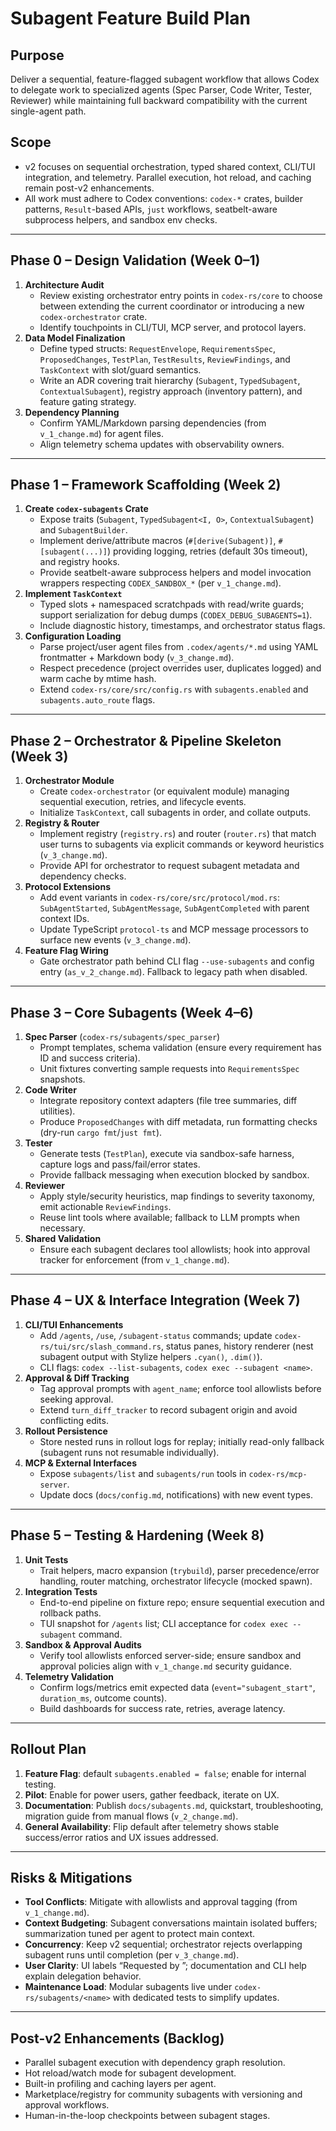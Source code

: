 # Subagent Feature Build Plan

## Purpose
Deliver a sequential, feature-flagged subagent workflow that allows Codex to delegate work to specialized agents (Spec Parser, Code Writer, Tester, Reviewer) while maintaining full backward compatibility with the current single-agent path.

## Scope
- v2 focuses on sequential orchestration, typed shared context, CLI/TUI integration, and telemetry. Parallel execution, hot reload, and caching remain post-v2 enhancements.
- All work must adhere to Codex conventions: `codex-*` crates, builder patterns, `Result`-based APIs, `just` workflows, seatbelt-aware subprocess helpers, and sandbox env checks.

---

## Phase 0 – Design Validation (Week 0–1)
1. **Architecture Audit**
   - Review existing orchestrator entry points in `codex-rs/core` to choose between extending the current coordinator or introducing a new `codex-orchestrator` crate.
   - Identify touchpoints in CLI/TUI, MCP server, and protocol layers.
2. **Data Model Finalization**
   - Define typed structs: `RequestEnvelope`, `RequirementsSpec`, `ProposedChanges`, `TestPlan`, `TestResults`, `ReviewFindings`, and `TaskContext` with slot/guard semantics.
   - Write an ADR covering trait hierarchy (`Subagent`, `TypedSubagent`, `ContextualSubagent`), registry approach (inventory pattern), and feature gating strategy.
3. **Dependency Planning**
   - Confirm YAML/Markdown parsing dependencies (from `v_1_change.md`) for agent files.
   - Align telemetry schema updates with observability owners.

---

## Phase 1 – Framework Scaffolding (Week 2)
1. **Create `codex-subagents` Crate**
   - Expose traits (`Subagent`, `TypedSubagent<I, O>`, `ContextualSubagent`) and `SubagentBuilder`.
   - Implement derive/attribute macros (`#[derive(Subagent)]`, `#[subagent(...)]`) providing logging, retries (default 30s timeout), and registry hooks.
   - Provide seatbelt-aware subprocess helpers and model invocation wrappers respecting `CODEX_SANDBOX_*` (per `v_1_change.md`).
2. **Implement `TaskContext`**
   - Typed slots + namespaced scratchpads with read/write guards; support serialization for debug dumps (`CODEX_DEBUG_SUBAGENTS=1`).
   - Include diagnostic history, timestamps, and orchestrator status flags.
3. **Configuration Loading**
   - Parse project/user agent files from `.codex/agents/*.md` using YAML frontmatter + Markdown body (`v_3_change.md`).
   - Respect precedence (project overrides user, duplicates logged) and warm cache by mtime hash.
   - Extend `codex-rs/core/src/config.rs` with `subagents.enabled` and `subagents.auto_route` flags.

---

## Phase 2 – Orchestrator & Pipeline Skeleton (Week 3)
1. **Orchestrator Module**
   - Create `codex-orchestrator` (or equivalent module) managing sequential execution, retries, and lifecycle events.
   - Initialize `TaskContext`, call subagents in order, and collate outputs.
2. **Registry & Router**
   - Implement registry (`registry.rs`) and router (`router.rs`) that match user turns to subagents via explicit commands or keyword heuristics (`v_3_change.md`).
   - Provide API for orchestrator to request subagent metadata and dependency checks.
3. **Protocol Extensions**
   - Add event variants in `codex-rs/core/src/protocol/mod.rs`: `SubAgentStarted`, `SubAgentMessage`, `SubAgentCompleted` with parent context IDs.
   - Update TypeScript `protocol-ts` and MCP message processors to surface new events (`v_3_change.md`).
4. **Feature Flag Wiring**
   - Gate orchestrator path behind CLI flag `--use-subagents` and config entry (`as_v_2_change.md`). Fallback to legacy path when disabled.

---

## Phase 3 – Core Subagents (Week 4–6)
1. **Spec Parser** (`codex-rs/subagents/spec_parser`)
   - Prompt templates, schema validation (ensure every requirement has ID and success criteria).
   - Unit fixtures converting sample requests into `RequirementsSpec` snapshots.
2. **Code Writer**
   - Integrate repository context adapters (file tree summaries, diff utilities).
   - Produce `ProposedChanges` with diff metadata, run formatting checks (dry-run `cargo fmt`/`just fmt`).
3. **Tester**
   - Generate tests (`TestPlan`), execute via sandbox-safe harness, capture logs and pass/fail/error states.
   - Provide fallback messaging when execution blocked by sandbox.
4. **Reviewer**
   - Apply style/security heuristics, map findings to severity taxonomy, emit actionable `ReviewFindings`.
   - Reuse lint tools where available; fallback to LLM prompts when necessary.
5. **Shared Validation**
   - Ensure each subagent declares tool allowlists; hook into approval tracker for enforcement (from `v_1_change.md`).

---

## Phase 4 – UX & Interface Integration (Week 7)
1. **CLI/TUI Enhancements**
   - Add `/agents`, `/use`, `/subagent-status` commands; update `codex-rs/tui/src/slash_command.rs`, status panes, history renderer (nest subagent output with Stylize helpers `.cyan()`, `.dim()`).
   - CLI flags: `codex --list-subagents`, `codex exec --subagent <name>`.
2. **Approval & Diff Tracking**
   - Tag approval prompts with `agent_name`; enforce tool allowlists before seeking approval.
   - Extend `turn_diff_tracker` to record subagent origin and avoid conflicting edits.
3. **Rollout Persistence**
   - Store nested runs in rollout logs for replay; initially read-only fallback (subagent runs not resumable individually).
4. **MCP & External Interfaces**
   - Expose `subagents/list` and `subagents/run` tools in `codex-rs/mcp-server`.
   - Update docs (`docs/config.md`, notifications) with new event types.

---

## Phase 5 – Testing & Hardening (Week 8)
1. **Unit Tests**
   - Trait helpers, macro expansion (`trybuild`), parser precedence/error handling, router matching, orchestrator lifecycle (mocked spawn).
2. **Integration Tests**
   - End-to-end pipeline on fixture repo; ensure sequential execution and rollback paths.
   - TUI snapshot for `/agents` list; CLI acceptance for `codex exec --subagent` command.
3. **Sandbox & Approval Audits**
   - Verify tool allowlists enforced server-side; ensure sandbox and approval policies align with `v_1_change.md` security guidance.
4. **Telemetry Validation**
   - Confirm logs/metrics emit expected data (`event="subagent_start"`, `duration_ms`, outcome counts).
   - Build dashboards for success rate, retries, average latency.

---

## Rollout Plan
1. **Feature Flag**: default `subagents.enabled = false`; enable for internal testing.
2. **Pilot**: Enable for power users, gather feedback, iterate on UX.
3. **Documentation**: Publish `docs/subagents.md`, quickstart, troubleshooting, migration guide from manual flows (`v_2_change.md`).
4. **General Availability**: Flip default after telemetry shows stable success/error ratios and UX issues addressed.

---

## Risks & Mitigations
- **Tool Conflicts**: Mitigate with allowlists and approval tagging (from `v_1_change.md`).
- **Context Budgeting**: Subagent conversations maintain isolated buffers; summarization tuned per agent to protect main context.
- **Concurrency**: Keep v2 sequential; orchestrator rejects overlapping subagent runs until completion (per `v_3_change.md`).
- **User Clarity**: UI labels “Requested by <agent>”; documentation and CLI help explain delegation behavior.
- **Maintenance Load**: Modular subagents live under `codex-rs/subagents/<name>` with dedicated tests to simplify updates.

---

## Post-v2 Enhancements (Backlog)
- Parallel subagent execution with dependency graph resolution.
- Hot reload/watch mode for subagent development.
- Built-in profiling and caching layers per agent.
- Marketplace/registry for community subagents with versioning and approval workflows.
- Human-in-the-loop checkpoints between subagent stages.

